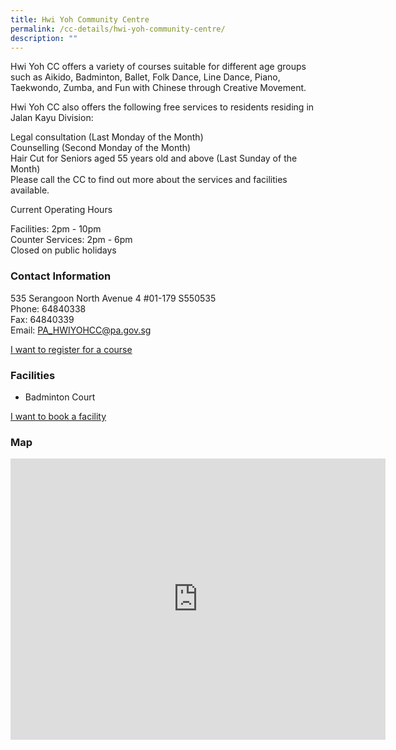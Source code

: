 ```yaml
---
title: Hwi Yoh Community Centre
permalink: /cc-details/hwi-yoh-community-centre/
description: ""
---
```

Hwi Yoh CC offers a variety of courses suitable for different age groups such as Aikido, Badminton, Ballet, Folk Dance, Line Dance, Piano, Taekwondo, Zumba, and Fun with Chinese through Creative Movement.  
  
Hwi Yoh CC also offers the following free services to residents residing in Jalan Kayu Division:  
  
Legal consultation (Last Monday of the Month)  
Counselling (Second Monday of the Month)  
Hair Cut for Seniors aged 55 years old and above (Last Sunday of the Month)  
Please call the CC to find out more about the services and facilities available.  
  
Current Operating Hours  
  
Facilities: 2pm - 10pm  
Counter Services: 2pm - 6pm  
Closed on public holidays

### Contact Information
535 Serangoon North Avenue 4 #01-179 S550535  
Phone: 64840338  
Fax: 64840339  
Email: [PA\_HWIYOHCC@pa.gov.sg](mailto:PA_HWIYOHCC@pa.gov.sg)  

[I want to register for a course](https://www.onepa.gov.sg/)

### Facilities

*   Badminton Court

[I want to book a facility](https://www.onepa.gov.sg/)

### Map
<iframe src="https://www.google.com/maps/embed?pb=!1m18!1m12!1m3!1d3988.6711976260694!2d103.87180161533104!3d1.3739673618787922!2m3!1f0!2f0!3f0!3m2!1i1024!2i768!4f13.1!3m3!1m2!1s0x31da165a1d0e36eb%3A0x3a7906eaa8e28ea8!2sHwi%20Yoh%20Community%20Centre!5e0!3m2!1sen!2ssg!4v1661501333117!5m2!1sen!2ssg" width="600" height="450" style="border:0;" allowfullscreen="" loading="lazy" ></iframe>